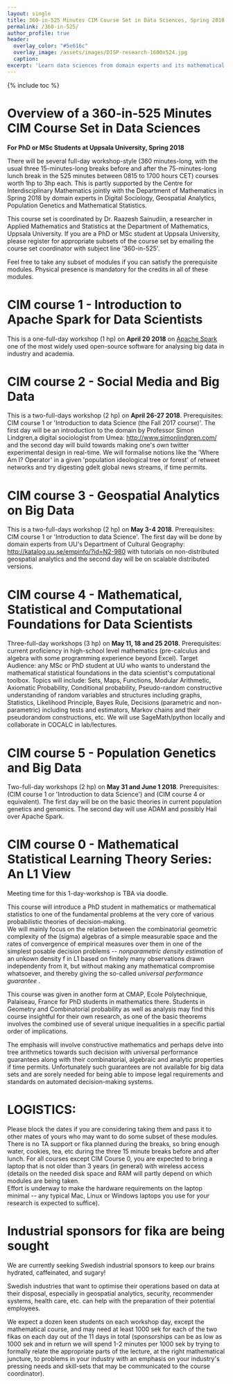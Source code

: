 ```yaml
---
layout: single
title: 360-in-525 Minutes CIM Course Set in Data Sciences, Spring 2018, Uppsala
permalink: /360-in-525/
author_profile: true
header:
  overlay_color: "#5e616c"
  overlay_image: /assets/images/DISP-research-1600x524.jpg
  caption: 
excerpt: 'Learn data sciences from domain experts and its mathematical foundations while getting your hands dirty with real data.<br /><br /><br />'
---
```

{% include toc %}

# Overview of a 360-in-525 Minutes CIM Course Set in Data Sciences

**For PhD or MSc Students at Uppsala University, Spring 2018**


There will be several full-day workshop-style (360 minutes-long, with the usual three 15-minutes-long breaks before and after the 75-minutes-long lunch break in the 525 minutes between 0815 to 1700 hours CET) courses worth 1hp to 3hp each. 
This is partly supported by the Centre for Interdisciplinary Mathematics jointly with the Department of Mathematics in Spring 2018 by domain experts in Digital Sociology, Geospatial Analytics, Population Genetics and Mathematical Statistics. 

This course set is coordinated by Dr. Raazesh Sainudiin, a researcher in Applied Mathematics and Statistics at the Department of Mathematics, Uppsala University. 
If you are a PhD or MSc student at Uppsala University, please  register for appropriate subsets of the course set by emailing the course set coordinator with subject line '360-in-525'. 

Feel free to take any subset of modules if you can satisfy the prerequisite modules. Physical presence is mandatory for the credits in all of these modules.

# CIM course 1 - Introduction to Apache Spark for Data Scientists
This is a one-full-day workshop (1 hp) on **April 20 2018** on [Apache Spark](https://spark.apache.org/) one of the most widely used open-source software for analysing big data in industry and academia. 

# CIM course 2 - Social Media and Big Data
This is a two-full-days workshop (2 hp) on **April 26-27 2018**. Prerequisites: CIM course 1 or 'Introduction to data Science (the Fall 2017 course)'. The first day will be an introduction to the domain by Professor Simon Lindgren,a digital sociologist from Umea: http://www.simonlindgren.com/ and the second day will build towards making one's own twitter experimental design in real-time. 
We will formalise notions like the 'Where Am I? Operator' in a given 'population ideological tree or forest' of retweet networks and try digesting gdelt global news streams, if time permits. 


# CIM course 3 - Geospatial Analytics on Big Data 
This is a two-full-days workshop (2 hp) on **May 3-4 2018**. Prerequisites: CIM course 1  or 'Introduction to data Science'. The first day will be done by domain experts from UU's Department of Cultural Geography: http://katalog.uu.se/empinfo/?id=N2-980 with tutorials on non-distributed geospatial analytics and the second day will be on scalable distributed versions.

# CIM course 4 - Mathematical, Statistical and Computational Foundations for Data Scientists
 
Three-full-day workshops (3 hp) on **May 11, 18 and 25 2018**. Prerequisites: current proficiency in high-school level mathematics (pre-calculus and algebra with some programming experience beyond Excel). Target Audience: any MSc or PhD student at UU who wants to understand the mathematical statistical foundations in the data scientist's computational toolbox. Topics will include: Sets, Maps, Functions, Modular Arithmetic, Axiomatic Probability, Conditional probability, Pseudo-random constructive understanding of random variables and structures including graphs, Statistics, Likelihood Principle, Bayes Rule, Decisions (parametric and non-parametric) including tests and estimators, Markov chains and their pseudorandom constructions, etc. We will use SageMath/python locally and collaborate in COCALC in lab/lectures.

# CIM course 5 - Population Genetics and Big Data 

Two-full-day workshops (2 hp) on **May 31 and June 1 2018**. Prerequisites: (CIM course 1  or 'Introduction to data Science') and (CIM course 4 or equivalent). The first day will be on the basic theories in current population genetics and genomics. The second day will use ADAM and possibly Hail over Apache Spark.

# CIM course 0 - Mathematical Statistical  Learning Theory Series: An L1 View

Meeting time for this 1-day-workshop is TBA via doodle. 

This course will introduce a PhD student in mathematics or mathematical statistics to one of the fundamental problems at the very core of various probabilistic theories of decision-making.  
We will mainly focus on the relation between the combinatorial geometric complexity of the (sigma) algebras of a simple measurable space and the rates of convergence of empirical measures over them in one of the simplest posable decision problems -- *nonparametric density estimation* of an unkown density f in L1 based on finitely many observations drawn independenty from it, but without making any mathematical compromise whatsoever, and thereby giving the so-called *universal performance guarantee* . 

This course was given in another form at CMAP, Ecole Polytechnique, Palaiseau, France for PhD students in mathematics there. Students in Geometry and Combinatorial probability as well as analysis may find this course insightful for their own research, as one of the basic theorems involves the combined use of several unique inequalities in a specific partial order of implications.

The emphasis will involve constructive mathematics and perhaps delve into tree arithmetics towards such decision with universal performance guarantees along with their combinatorial, algebraic and analytic properties if time permits. Unfortunately such guarantees are not available for big data sets and are sorely needed for being able to impose legal requirements and standards on automated decision-making systems.

# LOGISTICS:
Please block the dates if you are considering taking them and pass it to other mates of yours who may want to do some subset of these modules. There is no TA support or fika planned during the breaks, so bring enough water, cookies, tea, etc during the three 15 minute breaks before and after lunch. For all courses except CIM Course 0, you are expected to bring a laptop that is not older than 3 years (in general) with wireless access (details on the needed disk space and RAM will partly depend on which modules are being taken.  
Effort is underway to make the hardware requirements on the laptop minimal -- any typical Mac, Linux or Windows laptops you use for your research is expected to suffice).

# Industrial sponsors for fika are being sought

We are currently seeking Swedish industrial sponsors to keep our brains hydrated, caffeinated, and sugary! 

Swedish industries that want to optimise their operations based on data at their disposal, especially in geospatial analytics, security, recommender systems, health care, etc. can help with the preparation of their potential employees. 

We expect a dozen keen students on each workshop day, except the mathematical course, and may need at least 1000 sek for each of the two fikas on each day out of the 11 days in total (sponsorships can be as low as 1000 sek and in return we will spend 1-2 minutes per 1000 sek by trying to formally relate the appropriate parts of the lecture, at the right mathematical juncture, to problems in your industry with an emphasis on your industry's pressing needs and skill-sets that may be communicated to the course coordinator). 
